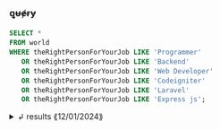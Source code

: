 ###  ꝗᵾɇɍɏ
```sql
SELECT *
FROM world
WHERE theRightPersonForYourJob LIKE 'Programmer'
   OR theRightPersonForYourJob LIKE 'Backend'
   OR theRightPersonForYourJob LIKE 'Web Developer'
   OR theRightPersonForYourJob LIKE 'Codeigniter'
   OR theRightPersonForYourJob LIKE 'Laravel'
   OR theRightPersonForYourJob LIKE 'Express js';

```

<details>
   <summary>↲ results ⟪12/01/2024⟫  </summary>
  
# ✨ Hello World..!!! ✨ 😄
<a href="https://github.com/kikukeii"><img src="https://hits.seeyoufarm.com/api/count/incr/badge.svg?url=https%3A%2F%2Fgithub.com%2FkikuKeii&count_bg=%23000884&title_bg=%23569CED&icon=php.svg&icon_color=%23FFFFFF&title=Visited&edge_flat=true"/></a>

<h1 align="center">Hi 👋, I'm Miftakhuddin Falaki</h1>

<h3 align="center"><a href="#"><img src="https://readme-typing-svg.herokuapp.com?font=Poppies&weight=1000&pause=1000&color=EE4D2D&center=true&random=false&width=435&lines=I'm+Programmer;+Back-end+Developer;Web+Developer;Web+Application+Developer" alt="Typing SVG" /></a></h3> 

<details open>
   <summary><h3>About</h3></summary>
  <p>
    <br/>
    👋 Hello! I am Miftakhuddin Falaki, a computer science graduate and web developer with a strong passion for creating creative solutions in the world of technology. With expertise in the Laravel and CodeIgniter 4 frameworks, as well as experience in Express.js, React.js, Next.js, Astro.js, and Jekyll, I am ready to bring innovation to every project.

💻 Proficient in programming languages such as PHP, SQL, and JavaScript, and experienced in using Rest API, I have successfully developed applications that are not only efficient but also aesthetic. My high learning speed allows me to continuously adapt to the latest technological advancements.

🤝 Additionally, my collaborative skills enable me to work well in teams, contributing maximally to achieve common goals. Explore my portfolio at https://kiki.my.id and https://github.com/kikuKeii?tab=repositories.

📧 If you have any opportunities or interesting projects, let's communicate at kiki@devkikinian.click. I am very enthusiastic about collaborating and bringing creative ideas to life. Let's together create positive change in the world of technology!

🔧 #WebDeveloper #TechEnthusiast #Innovation #Laravel #CodeIgniter #ReactJS #NextJS #ExpressJS #AstroJS #Jekyll
  </p>
  
I <strike>hate</strike> Love codding.

</details>


---

### 💻 Tech Stack:
![Kotlin](https://img.shields.io/badge/kotlin-%237F52FF.svg?style=for-the-badge&logo=kotlin&logoColor=white) ![HTML5](https://img.shields.io/badge/html5-%23E34F26.svg?style=for-the-badge&logo=html5&logoColor=white) ![Java](https://img.shields.io/badge/java-%23ED8B00.svg?style=for-the-badge&logo=openjdk&logoColor=white) ![JavaScript](https://img.shields.io/badge/javascript-%23323330.svg?style=for-the-badge&logo=javascript&logoColor=%23F7DF1E) ![CSS3](https://img.shields.io/badge/css3-%231572B6.svg?style=for-the-badge&logo=css3&logoColor=white) ![PHP](https://img.shields.io/badge/php-%23777BB4.svg?style=for-the-badge&logo=php&logoColor=white) ![Google Cloud](https://img.shields.io/badge/GoogleCloud-%234285F4.svg?style=for-the-badge&logo=google-cloud&logoColor=white) ![GithubPages](https://img.shields.io/badge/github%20pages-121013?style=for-the-badge&logo=github&logoColor=white) ![Firebase](https://img.shields.io/badge/firebase-%23039BE5.svg?style=for-the-badge&logo=firebase) ![Vercel](https://img.shields.io/badge/vercel-%23000000.svg?style=for-the-badge&logo=vercel&logoColor=white) ![Heroku](https://img.shields.io/badge/heroku-%23430098.svg?style=for-the-badge&logo=heroku&logoColor=white) ![Netlify](https://img.shields.io/badge/netlify-%23000000.svg?style=for-the-badge&logo=netlify&logoColor=#00C7B7) ![Flutter](https://img.shields.io/badge/Flutter-%2302569B.svg?style=for-the-badge&logo=Flutter&logoColor=white) ![Express.js](https://img.shields.io/badge/express.js-%23404d59.svg?style=for-the-badge&logo=express&logoColor=%2361DAFB) ![NodeJS](https://img.shields.io/badge/node.js-6DA55F?style=for-the-badge&logo=node.js&logoColor=white) ![Code-Igniter](https://img.shields.io/badge/CodeIgniter-%23EF4223.svg?style=for-the-badge&logo=codeIgniter&logoColor=white) ![Bootstrap](https://img.shields.io/badge/bootstrap-%238511FA.svg?style=for-the-badge&logo=bootstrap&logoColor=white) ![JWT](https://img.shields.io/badge/JWT-black?style=for-the-badge&logo=JSON%20web%20tokens) ![Next JS](https://img.shields.io/badge/Next-black?style=for-the-badge&logo=next.js&logoColor=white) ![NPM](https://img.shields.io/badge/NPM-%23CB3837.svg?style=for-the-badge&logo=npm&logoColor=white) ![Vue.js](https://img.shields.io/badge/vue.js-%2335495e.svg?style=for-the-badge&logo=vuedotjs&logoColor=%234FC08D) ![Apache](https://img.shields.io/badge/apache-%23D42029.svg?style=for-the-badge&logo=apache&logoColor=white) ![MySQL](https://img.shields.io/badge/mysql-%2300000f.svg?style=for-the-badge&logo=mysql&logoColor=white) ![Adobe Photoshop](https://img.shields.io/badge/adobe%20photoshop-%2331A8FF.svg?style=for-the-badge&logo=adobe%20photoshop&logoColor=white) ![Docker](https://img.shields.io/badge/docker-%230db7ed.svg?style=for-the-badge&logo=docker&logoColor=white) ![GIT](https://img.shields.io/badge/Git-fc6d26?style=for-the-badge&logo=git&logoColor=white)

---

### 👾 Most used languages & 🔝 Top Contributed Repo

<picture>
  <!-- Dark mode -->
  <source media="(prefers-color-scheme: dark)" srcset="https://github-readme-stats.vercel.app/api/top-langs/?username=kikukeii&theme=algolia&hide_border=true&langs_count=5" />
  
  <!-- Light mode -->
  <source media="(prefers-color-scheme: light)" srcset="https://github-readme-stats.vercel.app/api/top-langs/?username=kikukeii&theme=flat&hide_border=true&langs_count=5" />
  
  <!-- Default fallback -->
  <img alt="GitHub Contributor Stats" src="https://github-readme-stats.vercel.app/api/top-langs/?username=kikukeii&theme=flat&hide_border=true&langs_count=5" />
</picture>

<picture>
  <!-- Dark mode -->
  <source media="(prefers-color-scheme: dark)" srcset="https://github-contributor-stats.vercel.app/api?username=kikukeii&limit=5&theme=algolia&combine_all_yearly_contributions=true" />
  
  <!-- Light mode -->
  <source media="(prefers-color-scheme: light)" srcset="https://github-contributor-stats.vercel.app/api?username=kikukeii&limit=5&theme=flat&combine_all_yearly_contributions=true" />
  
  <!-- Default fallback -->
  <img alt="GitHub Contributor Stats" src="https://github-contributor-stats.vercel.app/api?username=kikukeii&limit=5&theme=flat&combine_all_yearly_contributions=true" />
</picture>

---
### 🌐 Socials:
[![LinkedIn](https://img.shields.io/badge/LinkedIn-%230077B5.svg?logo=linkedin&logoColor=white)](https://linkedin.com/in/miftakhuddin-falaki)  <a href="https://twitter.com/kikukeii_" target="blank"><img src="https://img.shields.io/twitter/follow/kikukeii_?logo=twitter&style=for-the-badge" alt="kikukeii_" /></a>
---

<h3 align="left">💳 Support:</h3>
<p><a href="https://ko-fi.com/kikukeii"> <img align="left" src="https://cdn.ko-fi.com/cdn/kofi3.png?v=3" height="30" width="110" alt="kikukeii" /></a></p><br><br>

---

### 🤖 Github Contribution

<picture>
  <!-- Dark mode -->
  <source media="(prefers-color-scheme: dark)" srcset="profile-3d-contrib/profile-night-green.svg" />
  
  <!-- Light mode -->
  <source media="(prefers-color-scheme: light)" srcset="profile-3d-contrib/profile-green-animate.svg" />
  
  <!-- Default fallback -->
  <img alt="GitHub Contributor Stats" src="profile-3d-contrib/profile-green-animate.svg" />
</picture>

</details>
